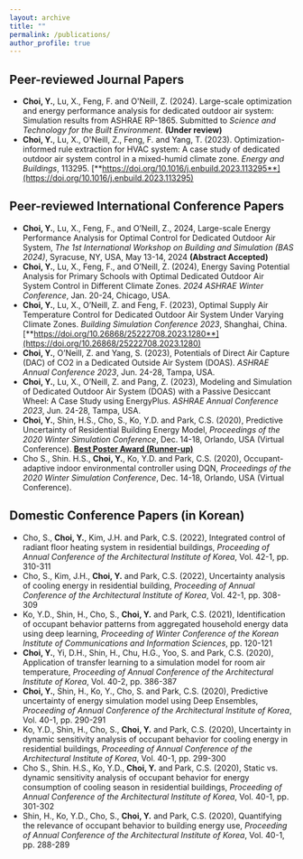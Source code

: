 ```yaml
---
layout: archive
title: ""
permalink: /publications/
author_profile: true
---
```

Peer-reviewed Journal Papers
-----
* **Choi, Y.**, Lu, X., Feng, F. and O'Neill, Z. (2024). Large-scale optimization and energy performance analysis for dedicated outdoor air system: Simulation results from ASHRAE RP-1865. Submitted to *Science and Technology for the Built Environment*. **(Under review)**
* **Choi, Y.**, Lu, X., O'Neill, Z., Feng, F. and Yang, T. (2023). Optimization-informed rule extraction for HVAC system: A case study of dedicated outdoor air system control in a mixed-humid climate zone. *Energy and Buildings*, 113295. [**https://doi.org/10.1016/j.enbuild.2023.113295**](https://doi.org/10.1016/j.enbuild.2023.113295)

Peer-reviewed International Conference Papers
-----

* **Choi, Y.**, Lu, X., Feng, F., and O’Neill, Z., 2024, Large-scale Energy Performance Analysis for Optimal Control for Dedicated Outdoor Air System, *The 1st International Workshop on Building and Simulation (BAS 2024)*, Syracuse, NY, USA, May 13-14, 2024 **(Abstract Accepted)**
* **Choi, Y.**, Lu, X., Feng, F., and O’Neill, Z. (2024), Energy Saving Potential Analysis for Primary Schools with Optimal Dedicated Outdoor Air System Control in Different Climate Zones. *2024 ASHRAE Winter Conference*, Jan. 20-24, Chicago, USA.
* **Choi, Y.**, Lu, X., O’Neill, Z. and Feng, F. (2023), Optimal Supply Air Temperature Control for Dedicated Outdoor Air System Under Varying Climate Zones. *Building Simulation Conference 2023*, Shanghai, China. [**https://doi.org/10.26868/25222708.2023.1280**](https://doi.org/10.26868/25222708.2023.1280)
* **Choi, Y.**, O’Neill, Z. and Yang, S. (2023), Potentials of Direct Air Capture (DAC) of CO2 in a Dedicated Outside Air System (DOAS). *ASHRAE Annual Conference 2023*, Jun. 24-28, Tampa, USA. 
* **Choi, Y.**, Lu, X., O’Neill, Z. and Pang, Z. (2023), Modeling and Simulation of Dedicated Outdoor Air System (DOAS) with a Passive Desiccant Wheel: A Case Study using EnergyPlus. *ASHRAE Annual Conference 2023*, Jun. 24-28, Tampa, USA. 
* **Choi, Y.**, Shin, H.S., Cho, S., Ko, Y.D. and Park, C.S. (2020), Predictive Uncertainty of Residential Building Energy Model, *Proceedings of the 2020 Winter Simulation Conference*, Dec. 14-18, Orlando, USA (Virtual Conference). [**Best Poster Award (Runner-up)**](http://youngsik-choi.github.io/files/WSC2020_Award.pdf) 
* Cho S., Shin. H.S., **Choi, Y.**, Ko, Y.D. and Park, C.S. (2020), Occupant-adaptive indoor environmental controller using DQN, *Proceedings of the 2020 Winter Simulation Conference*, Dec. 14-18, Orlando, USA (Virtual Conference). 

Domestic Conference Papers (in Korean)
-----
* Cho, S., **Choi, Y.**, Kim, J.H. and Park, C.S. (2022), Integrated control of radiant floor heating system in residential buildings, *Proceeding of Annual Conference of the Architectural Institute of Korea*, Vol. 42-1, pp. 310-311 
* Cho, S., Kim, J.H., **Choi, Y.** and Park, C.S. (2022), Uncertainty analysis of cooling energy in residential building, *Proceeding of Annual Conference of the Architectural Institute of Korea*, Vol. 42-1, pp. 308-309
* Ko, Y.D., Shin, H., Cho, S., **Choi, Y.** and Park, C.S. (2021), Identification of occupant behavior patterns from aggregated household energy data using deep learning, *Proceeding of Winter Conference of the Korean Institute of Communications and Information Sciences*, pp. 120-121 
* **Choi, Y.**, Yi, D.H., Shin, H., Chu, H.G., Yoo, S. and Park, C.S. (2020), Application of transfer learning to a simulation model for room air temperature, *Proceeding of Annual Conference of the Architectural Institute of Korea*, Vol. 40-2, pp. 386-387
* **Choi, Y.**, Shin, H., Ko, Y., Cho, S. and Park, C.S. (2020), Predictive uncertainty of energy simulation model using Deep Ensembles, *Proceeding of Annual Conference of the Architectural Institute of Korea*, Vol. 40-1, pp. 290-291
* Ko, Y.D., Shin, H., Cho, S., **Choi, Y.** and Park, C.S. (2020), Uncertainty in dynamic sensitivity analysis of occupant behavior for cooling energy in residential buildings, *Proceeding of Annual Conference of the Architectural Institute of Korea*, Vol. 40-1, pp. 299-300
* Cho S., Shin. H.S., Ko, Y.D., **Choi, Y.** and Park, C.S. (2020), Static vs. dynamic sensitivity analysis of occupant behavior for energy consumption of cooling season in residential buildings, *Proceeding of Annual Conference of the Architectural Institute of Korea*, Vol. 40-1, pp. 301-302 
* Shin, H., Ko, Y.D., Cho, S., **Choi, Y.** and Park, C.S. (2020), Quantifying the relevance of occupant behavior to building energy use, *Proceeding of Annual Conference of the Architectural Institute of Korea*, Vol. 40-1, pp. 288-289 
